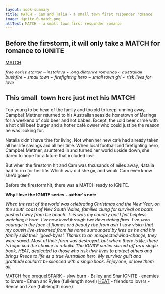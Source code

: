 ```yaml
---
layout: book-summary
title: MATCH - Cam and Talia - a small town first responder romance
image: ignite-0-match.png
altText: MATCH - a small town first responder romance
---
```


## Before the firestorm, it will only take a MATCH for romance to IGNITE

[MATCH](https://dl.bookfunnel.com/7odzqk7vkq/ "MATCH")

_free series starter ~ instalove ~ long distance romance ~ australian bushfire ~ small town ~ firefighting hero ~ small town girl ~ risk lives for love_

## This small-town hero just met his MATCH ##

Too young to be head of the family and too old to keep running away, Campbell Mettner returned to his Australian seaside hometown of Meringa for a weekend of cold beer and hot babes. Except, the cold beer came with a hot chili beef burger and a hotter café owner who could just be the reason he was looking for.

Natalia didn’t have time for living. Not when her new café had already taken all her life savings and all her time. When local football and firefighting hero, Campbell Mettner, sauntered in and turned her world upside down, she dared to hope for a future that included love.

But when the firestorm hit and Cam was thousands of miles away, Natalia had to run for her life. Which way did she go, and would Cam even know she’d gone?

Before the firestorm hit, there was a MATCH ready to IGNITE.

**Why I love the IGNITE series - author's note**

*When the rest of the world was celebrating Christmas and the New Year, on the south coast of New South Wales, families clung for survival on boats pushed away from the beach.*
*This was my country and I felt helpless watching it burn.*
*I've now lived through two devastating fires. I've seen courage in the face of flames and beauty rise from ash. I saw vision that my cousin live-streamed from his home surrounded by fires as he and his family said their 'good-byes'.*
*Thanks to an unexpected wind-change, they were saved. Most of their farm was destroyed, but where there is life, there is hope and the chance to rebuild.*
*The IGNITE series started off as a single book, HEAT, dedicated to those who risk their lives to protect others and brings Reece to life as a true Australian hero.*
*My survivor guilt and gratitude couldn't be silenced with a single book. Enjoy one, or love them all.*

[MATCH free prequel](https://dl.bookfunnel.com/7odzqk7vkq/ "MATCH free prequel")
[SPARK](https://mybook.to/IGNITE-SPARK/ "SPARK") - slow burn - Bailey and Shar
[IGNITE](http://mybook.to/IGNITE/ "IGNITE") - enemies to lovers - Ethan and Rylee (full-length novel)
[HEAT](http://mybook.to/IgniteHEAT/ "HEAT") - friends to lovers - Reece and Zoe (full-length novel)
